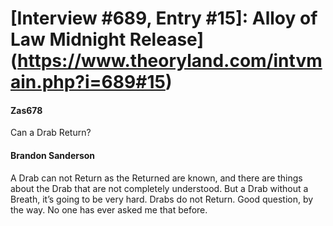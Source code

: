 # [Interview #689, Entry #15]: Alloy of Law Midnight Release](https://www.theoryland.com/intvmain.php?i=689#15)

#### Zas678

Can a Drab Return?

#### Brandon Sanderson

A Drab can not Return as the Returned are known, and there are things about the Drab that are not completely understood. But a Drab without a Breath, it’s going to be very hard. Drabs do not Return. Good question, by the way. No one has ever asked me that before.

